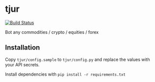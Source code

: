 # tjur
[![Build Status](https://travis-ci.org/80-am/tjur.svg?branch=master)](https://travis-ci.org/80-am/tjur)

Bot any commodities / crypto / equities / forex
## Installation
Copy `tjur/config.sample` to `tjur/config.py` and replace the values with your API secrets.

Install dependencies with `pip install -r requirements.txt`
